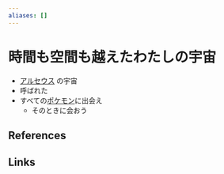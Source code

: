 ```yaml
---
aliases: []
---
```

# 時間も空間も越えたわたしの宇宙

- [アルセウス](202202021310-what-アルセウス.md) の宇宙
- 呼ばれた
- すべての[ポケモン](202202021311-what-ポケモン.md)に出会え
	- そのときに会おう

## References



## Links


